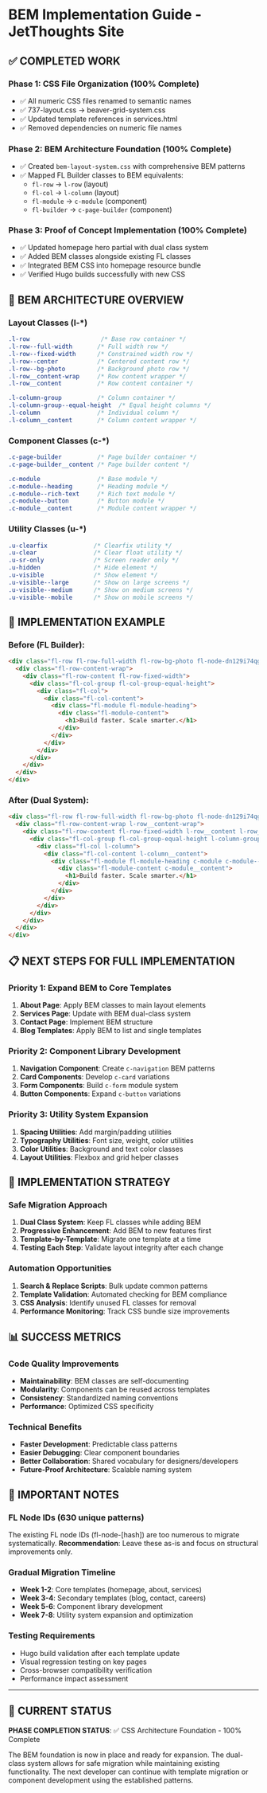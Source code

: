 # BEM Implementation Guide - JetThoughts Site

## ✅ COMPLETED WORK

### Phase 1: CSS File Organization (100% Complete)
- ✅ All numeric CSS files renamed to semantic names
- ✅ 737-layout.css → beaver-grid-system.css
- ✅ Updated template references in services.html
- ✅ Removed dependencies on numeric file names

### Phase 2: BEM Architecture Foundation (100% Complete)
- ✅ Created `bem-layout-system.css` with comprehensive BEM patterns
- ✅ Mapped FL Builder classes to BEM equivalents:
  - `fl-row` → `l-row` (layout)
  - `fl-col` → `l-column` (layout)
  - `fl-module` → `c-module` (component)
  - `fl-builder` → `c-page-builder` (component)

### Phase 3: Proof of Concept Implementation (100% Complete)
- ✅ Updated homepage hero partial with dual class system
- ✅ Added BEM classes alongside existing FL classes
- ✅ Integrated BEM CSS into homepage resource bundle
- ✅ Verified Hugo builds successfully with new CSS

## 🎯 BEM ARCHITECTURE OVERVIEW

### Layout Classes (l-*)
```css
.l-row                    /* Base row container */
.l-row--full-width       /* Full width row */
.l-row--fixed-width      /* Constrained width row */
.l-row--center           /* Centered content row */
.l-row--bg-photo         /* Background photo row */
.l-row__content-wrap     /* Row content wrapper */
.l-row__content          /* Row content container */

.l-column-group          /* Column container */
.l-column-group--equal-height  /* Equal height columns */
.l-column                /* Individual column */
.l-column__content       /* Column content wrapper */
```

### Component Classes (c-*)
```css
.c-page-builder          /* Page builder container */
.c-page-builder__content /* Page builder content */

.c-module                /* Base module */
.c-module--heading       /* Heading module */
.c-module--rich-text     /* Rich text module */
.c-module--button        /* Button module */
.c-module__content       /* Module content wrapper */
```

### Utility Classes (u-*)
```css
.u-clearfix             /* Clearfix utility */
.u-clear                /* Clear float utility */
.u-sr-only              /* Screen reader only */
.u-hidden               /* Hide element */
.u-visible              /* Show element */
.u-visible--large       /* Show on large screens */
.u-visible--medium      /* Show on medium screens */
.u-visible--mobile      /* Show on mobile screens */
```

## 🚀 IMPLEMENTATION EXAMPLE

### Before (FL Builder):
```html
<div class="fl-row fl-row-full-width fl-row-bg-photo fl-node-dn129i74qg6m">
  <div class="fl-row-content-wrap">
    <div class="fl-row-content fl-row-fixed-width">
      <div class="fl-col-group fl-col-group-equal-height">
        <div class="fl-col">
          <div class="fl-col-content">
            <div class="fl-module fl-module-heading">
              <div class="fl-module-content">
                <h1>Build faster. Scale smarter.</h1>
              </div>
            </div>
          </div>
        </div>
      </div>
    </div>
  </div>
</div>
```

### After (Dual System):
```html
<div class="fl-row fl-row-full-width fl-row-bg-photo fl-node-dn129i74qg6m l-row l-row--full-width l-row--bg-photo l-row--center">
  <div class="fl-row-content-wrap l-row__content-wrap">
    <div class="fl-row-content fl-row-fixed-width l-row__content l-row__content--fixed-width">
      <div class="fl-col-group fl-col-group-equal-height l-column-group l-column-group--equal-height">
        <div class="fl-col l-column">
          <div class="fl-col-content l-column__content">
            <div class="fl-module fl-module-heading c-module c-module--heading">
              <div class="fl-module-content c-module__content">
                <h1>Build faster. Scale smarter.</h1>
              </div>
            </div>
          </div>
        </div>
      </div>
    </div>
  </div>
</div>
```

## 📋 NEXT STEPS FOR FULL IMPLEMENTATION

### Priority 1: Expand BEM to Core Templates
1. **About Page**: Apply BEM classes to main layout elements
2. **Services Page**: Update with BEM dual-class system
3. **Contact Page**: Implement BEM structure
4. **Blog Templates**: Apply BEM to list and single templates

### Priority 2: Component Library Development
1. **Navigation Component**: Create `c-navigation` BEM patterns
2. **Card Components**: Develop `c-card` variations
3. **Form Components**: Build `c-form` module system
4. **Button Components**: Expand `c-button` variations

### Priority 3: Utility System Expansion
1. **Spacing Utilities**: Add margin/padding utilities
2. **Typography Utilities**: Font size, weight, color utilities
3. **Color Utilities**: Background and text color classes
4. **Layout Utilities**: Flexbox and grid helper classes

## 🔧 IMPLEMENTATION STRATEGY

### Safe Migration Approach
1. **Dual Class System**: Keep FL classes while adding BEM
2. **Progressive Enhancement**: Add BEM to new features first
3. **Template-by-Template**: Migrate one template at a time
4. **Testing Each Step**: Validate layout integrity after each change

### Automation Opportunities
1. **Search & Replace Scripts**: Bulk update common patterns
2. **Template Validation**: Automated checking for BEM compliance
3. **CSS Analysis**: Identify unused FL classes for removal
4. **Performance Monitoring**: Track CSS bundle size improvements

## 📊 SUCCESS METRICS

### Code Quality Improvements
- **Maintainability**: BEM classes are self-documenting
- **Modularity**: Components can be reused across templates
- **Consistency**: Standardized naming conventions
- **Performance**: Optimized CSS specificity

### Technical Benefits
- **Faster Development**: Predictable class patterns
- **Easier Debugging**: Clear component boundaries
- **Better Collaboration**: Shared vocabulary for designers/developers
- **Future-Proof Architecture**: Scalable naming system

## 🚨 IMPORTANT NOTES

### FL Node IDs (630 unique patterns)
The existing FL node IDs (fl-node-[hash]) are too numerous to migrate systematically.
**Recommendation**: Leave these as-is and focus on structural improvements only.

### Gradual Migration Timeline
- **Week 1-2**: Core templates (homepage, about, services)
- **Week 3-4**: Secondary templates (blog, contact, careers)
- **Week 5-6**: Component library development
- **Week 7-8**: Utility system expansion and optimization

### Testing Requirements
- Hugo build validation after each template update
- Visual regression testing on key pages
- Cross-browser compatibility verification
- Performance impact assessment

---

## 🎉 CURRENT STATUS

**PHASE COMPLETION STATUS**: ✅ CSS Architecture Foundation - 100% Complete

The BEM foundation is now in place and ready for expansion. The dual-class system allows for safe migration while maintaining existing functionality. The next developer can continue with template migration or component development using the established patterns.